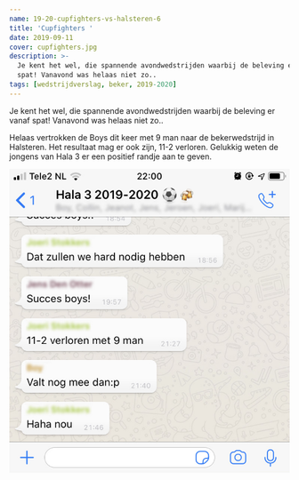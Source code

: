 ```yaml
---
name: 19-20-cupfighters-vs-halsteren-6
title: 'Cupfighters '
date: 2019-09-11
cover: cupfighters.jpg
description: >-
  Je kent het wel, die spannende avondwedstrijden waarbij de beleving er vanaf
  spat! Vanavond was helaas niet zo..
tags: [wedstrijdverslag, beker, 2019-2020]
---
```


Je kent het wel, die spannende avondwedstrijden waarbij de beleving er vanaf spat! Vanavond was helaas niet zo..

Helaas vertrokken de Boys dit keer met 9 man naar de bekerwedstrijd in Halsteren. Het resultaat mag er ook zijn, 11-2 verloren. Gelukkig weten de jongens van Hala 3 er een positief randje aan te geven.

!["Valt nog mee dan:p"](valt-nog-mee.png)
